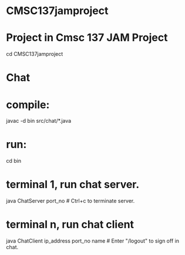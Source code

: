 # CMSC137jamproject
# Project in Cmsc 137 JAM Project

cd CMSC137jamproject

# Chat
  # compile:
  javac -d bin src/chat/*.java
  
  # run:
  cd bin
      
  # terminal 1, run chat server.
  java ChatServer port_no
    # Ctrl+c to terminate server.


  # terminal n, run chat client
  java ChatClient ip_address port_no name
    # Enter "/logout" to sign off in chat.
